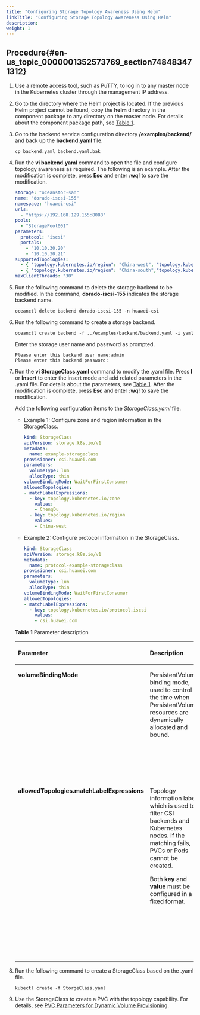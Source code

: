 ```yaml
---
title: "Configuring Storage Topology Awareness Using Helm"
linkTitle: "Configuring Storage Topology Awareness Using Helm"
description: 
weight: 1
---
```


## Procedure{#en-us_topic_0000001352573769_section748483471312}

1.  Use a remote access tool, such as PuTTY, to log in to any master node in the Kubernetes cluster through the management IP address.
2.  Go to the directory where the Helm project is located. If the previous Helm project cannot be found, copy the  **helm**  directory in the component package to any directory on the master node. For details about the component package path, see  [Table 1](/docs/installation-and-deployment/installation-preparations/downloading-the-huawei-csi-software-package#en-us_topic_0150885197_table17200162435412).
3.  Go to the backend service configuration directory  **/examples/backend/**  and back up the  **backend.yaml**  file.

    ```
    cp backend.yaml backend.yaml.bak
    ```

4.  Run the  **vi backend.yaml**  command to open the file and configure topology awareness as required. The following is an example. After the modification is complete, press  **Esc**  and enter  **:wq!**  to save the modification.

    ```yaml
    storage: "oceanstor-san"
    name: "dorado-iscsi-155"
    namespace: "huawei-csi"
    urls:
      - "https://192.168.129.155:8088"
    pools:
      - "StoragePool001"
    parameters:
      protocol: "iscsi"
      portals:
        - "10.10.30.20"
        - "10.10.30.21"
    supportedTopologies:
      - { "topology.kubernetes.io/region": "China-west", "topology.kubernetes.io/zone": "ChengDu" }
      - { "topology.kubernetes.io/region": "China-south","topology.kubernetes.io/zone": "ShenZhen" }
    maxClientThreads: "30"
    ```

5.  Run the following command to delete the storage backend to be modified. In the command,  **dorado-iscsi-155**  indicates the storage backend name.

    ```
    oceanctl delete backend dorado-iscsi-155 -n huawei-csi
    ```

6.  Run the following command to create a storage backend.

    ```
    oceanctl create backend -f ../examples/backend/backend.yaml -i yaml
    ```

    Enter the storage user name and password as prompted.

    ```
    Please enter this backend user name:admin
    Please enter this backend password:
    ```

7.  Run the  **vi StorageClass.yaml**  command to modify the .yaml file. Press  **I**  or  **Insert**  to enter the insert mode and add related parameters in the .yaml file. For details about the parameters, see  [Table 1](#en-us_topic_0000001352573769_table118458471087). After the modification is complete, press  **Esc**  and enter  **:wq!**  to save the modification.

    Add the following configuration items to the  _StorageClass.yaml_  file.

    -   Example 1: Configure zone and region information in the StorageClass.

        ```yaml
        kind: StorageClass
        apiVersion: storage.k8s.io/v1
        metadata:
          name: example-storageclass
        provisioner: csi.huawei.com
        parameters:
          volumeType: lun
          allocType: thin
        volumeBindingMode: WaitForFirstConsumer
        allowedTopologies:
        - matchLabelExpressions:
          - key: topology.kubernetes.io/zone
            values:
            - ChengDu
          - key: topology.kubernetes.io/region
            values:
            - China-west
        ```

    -   Example 2: Configure protocol information in the StorageClass.

        ```yaml
        kind: StorageClass
        apiVersion: storage.k8s.io/v1
        metadata:
          name: protocol-example-storageclass
        provisioner: csi.huawei.com
        parameters:
          volumeType: lun
          allocType: thin
        volumeBindingMode: WaitForFirstConsumer
        allowedTopologies:
        - matchLabelExpressions:
          - key: topology.kubernetes.io/protocol.iscsi
            values:
            - csi.huawei.com
        ```

    **Table  1**  Parameter description

    <a name="en-us_topic_0000001352573769_table118458471087"></a>
    <table><thead align="left"><tr id="en-us_topic_0000001352573769_row138455475813"><th class="cellrowborder" valign="top" width="21.04210421042104%" id="mcps1.2.4.1.1"><p id="en-us_topic_0000001352573769_p6214454784"><a name="en-us_topic_0000001352573769_p6214454784"></a><a name="en-us_topic_0000001352573769_p6214454784"></a>Parameter</p>
    </th>
    <th class="cellrowborder" valign="top" width="24.752475247524753%" id="mcps1.2.4.1.2"><p id="en-us_topic_0000001352573769_p1821455414813"><a name="en-us_topic_0000001352573769_p1821455414813"></a><a name="en-us_topic_0000001352573769_p1821455414813"></a>Description</p>
    </th>
    <th class="cellrowborder" valign="top" width="54.205420542054206%" id="mcps1.2.4.1.3"><p id="en-us_topic_0000001352573769_p12214105415811"><a name="en-us_topic_0000001352573769_p12214105415811"></a><a name="en-us_topic_0000001352573769_p12214105415811"></a>Remarks</p>
    </th>
    </tr>
    </thead>
    <tbody><tr id="en-us_topic_0000001352573769_row168451947281"><td class="cellrowborder" valign="top" width="21.04210421042104%" headers="mcps1.2.4.1.1 "><p id="en-us_topic_0000001352573769_p192141054287"><a name="en-us_topic_0000001352573769_p192141054287"></a><a name="en-us_topic_0000001352573769_p192141054287"></a><strong id="en-us_topic_0000001352573769_b14214754184"><a name="en-us_topic_0000001352573769_b14214754184"></a><a name="en-us_topic_0000001352573769_b14214754184"></a>volumeBindingMode</strong></p>
    </td>
    <td class="cellrowborder" valign="top" width="24.752475247524753%" headers="mcps1.2.4.1.2 "><p id="en-us_topic_0000001352573769_p1421413541688"><a name="en-us_topic_0000001352573769_p1421413541688"></a><a name="en-us_topic_0000001352573769_p1421413541688"></a>PersistentVolume binding mode, used to control the time when PersistentVolume resources are dynamically allocated and bound.</p>
    </td>
    <td class="cellrowborder" valign="top" width="54.205420542054206%" headers="mcps1.2.4.1.3 "><p id="en-us_topic_0000001352573769_p921485415817"><a name="en-us_topic_0000001352573769_p921485415817"></a><a name="en-us_topic_0000001352573769_p921485415817"></a>You can set this parameter to <span class="parmvalue" id="en-us_topic_0000001352573769_parmvalue154917598306"><a name="en-us_topic_0000001352573769_parmvalue154917598306"></a><a name="en-us_topic_0000001352573769_parmvalue154917598306"></a><b>WaitForFirstConsumer</b></span> or <span class="parmvalue" id="en-us_topic_0000001352573769_parmvalue1549117599305"><a name="en-us_topic_0000001352573769_parmvalue1549117599305"></a><a name="en-us_topic_0000001352573769_parmvalue1549117599305"></a><b>Immediate</b></span>.</p>
    <p id="en-us_topic_0000001352573769_p1021416541812"><a name="en-us_topic_0000001352573769_p1021416541812"></a><a name="en-us_topic_0000001352573769_p1021416541812"></a><span class="parmvalue" id="en-us_topic_0000001352573769_parmvalue10208754317"><a name="en-us_topic_0000001352573769_parmvalue10208754317"></a><a name="en-us_topic_0000001352573769_parmvalue10208754317"></a><b>WaitForFirstConsumer</b></span>: indicates that the binding and allocation of the PersistentVolume are delayed until a Pod that uses the PVC is created.</p>
    <p id="en-us_topic_0000001352573769_p204525554212"><a name="en-us_topic_0000001352573769_p204525554212"></a><a name="en-us_topic_0000001352573769_p204525554212"></a><span class="parmvalue" id="en-us_topic_0000001352573769_parmvalue7611316317"><a name="en-us_topic_0000001352573769_parmvalue7611316317"></a><a name="en-us_topic_0000001352573769_parmvalue7611316317"></a><b>Immediate</b></span>: The PersistentVolume is bound and allocated immediately after a PVC is created.</p>
    </td>
    </tr>
    <tr id="en-us_topic_0000001352573769_row78451447983"><td class="cellrowborder" rowspan="2" valign="top" width="21.04210421042104%" headers="mcps1.2.4.1.1 "><p id="en-us_topic_0000001352573769_p821410541784"><a name="en-us_topic_0000001352573769_p821410541784"></a><a name="en-us_topic_0000001352573769_p821410541784"></a><strong id="en-us_topic_0000001352573769_b1421417545816"><a name="en-us_topic_0000001352573769_b1421417545816"></a><a name="en-us_topic_0000001352573769_b1421417545816"></a>allowedTopologies.matchLabelExpressions</strong></p>
    </td>
    <td class="cellrowborder" rowspan="2" valign="top" width="24.752475247524753%" headers="mcps1.2.4.1.2 "><p id="en-us_topic_0000001352573769_p52141154281"><a name="en-us_topic_0000001352573769_p52141154281"></a><a name="en-us_topic_0000001352573769_p52141154281"></a>Topology information label, which is used to filter CSI backends and Kubernetes nodes. If the matching fails, PVCs or Pods cannot be created.</p>
    <p id="en-us_topic_0000001352573769_p142147540815"><a name="en-us_topic_0000001352573769_p142147540815"></a><a name="en-us_topic_0000001352573769_p142147540815"></a>Both <span class="parmname" id="en-us_topic_0000001352573769_parmname1861343213319"><a name="en-us_topic_0000001352573769_parmname1861343213319"></a><a name="en-us_topic_0000001352573769_parmname1861343213319"></a><b>key</b></span> and <span class="parmname" id="en-us_topic_0000001352573769_parmname1161312324312"><a name="en-us_topic_0000001352573769_parmname1161312324312"></a><a name="en-us_topic_0000001352573769_parmname1161312324312"></a><b>value</b></span> must be configured in a fixed format.</p>
    </td>
    <td class="cellrowborder" valign="top" width="54.205420542054206%" headers="mcps1.2.4.1.3 "><p id="en-us_topic_0000001352573769_p182141254384"><a name="en-us_topic_0000001352573769_p182141254384"></a><a name="en-us_topic_0000001352573769_p182141254384"></a><span class="parmname" id="en-us_topic_0000001352573769_parmname390803812312"><a name="en-us_topic_0000001352573769_parmname390803812312"></a><a name="en-us_topic_0000001352573769_parmname390803812312"></a><b>key</b></span>: This parameter can be set to <span class="parmvalue" id="en-us_topic_0000001352573769_parmvalue1990933813119"><a name="en-us_topic_0000001352573769_parmvalue1990933813119"></a><a name="en-us_topic_0000001352573769_parmvalue1990933813119"></a><b>topology.kubernetes.io/zone</b></span> or <span class="parmvalue" id="en-us_topic_0000001352573769_parmvalue190973817313"><a name="en-us_topic_0000001352573769_parmvalue190973817313"></a><a name="en-us_topic_0000001352573769_parmvalue190973817313"></a><b>topology.kubernetes.io/region</b></span>.</p>
    <p id="en-us_topic_0000001352573769_p321410548819"><a name="en-us_topic_0000001352573769_p321410548819"></a><a name="en-us_topic_0000001352573769_p321410548819"></a><strong id="en-us_topic_0000001352573769_b8422184383119"><a name="en-us_topic_0000001352573769_b8422184383119"></a><a name="en-us_topic_0000001352573769_b8422184383119"></a>topology.kubernetes.io/protocol.</strong><em id="en-us_topic_0000001352573769_i19423104393112"><a name="en-us_topic_0000001352573769_i19423104393112"></a><a name="en-us_topic_0000001352573769_i19423104393112"></a>&lt;protocol&gt;</em>: <em id="en-us_topic_0000001352573769_i144232043193116"><a name="en-us_topic_0000001352573769_i144232043193116"></a><a name="en-us_topic_0000001352573769_i144232043193116"></a>&lt;protocol&gt;</em> indicates the protocol type and can be <strong id="en-us_topic_0000001352573769_b12423114383113"><a name="en-us_topic_0000001352573769_b12423114383113"></a><a name="en-us_topic_0000001352573769_b12423114383113"></a>iscsi</strong>, <strong id="en-us_topic_0000001352573769_b12424543153113"><a name="en-us_topic_0000001352573769_b12424543153113"></a><a name="en-us_topic_0000001352573769_b12424543153113"></a>fc</strong>, or <strong id="en-us_topic_0000001352573769_b1142410439318"><a name="en-us_topic_0000001352573769_b1142410439318"></a><a name="en-us_topic_0000001352573769_b1142410439318"></a>nfs</strong>.</p>
    </td>
    </tr>
    <tr id="en-us_topic_0000001352573769_row85481628121017"><td class="cellrowborder" valign="top" headers="mcps1.2.4.1.1 "><p id="en-us_topic_0000001352573769_p1209324123216"><a name="en-us_topic_0000001352573769_p1209324123216"></a><a name="en-us_topic_0000001352573769_p1209324123216"></a><span class="parmname" id="en-us_topic_0000001352573769_parmname1166435611312"><a name="en-us_topic_0000001352573769_parmname1166435611312"></a><a name="en-us_topic_0000001352573769_parmname1166435611312"></a><b>value</b></span>:</p>
    <p id="en-us_topic_0000001352573769_p1024122115329"><a name="en-us_topic_0000001352573769_p1024122115329"></a><a name="en-us_topic_0000001352573769_p1024122115329"></a>If <span class="parmname" id="parmname6687855171313"><a name="parmname6687855171313"></a><a name="parmname6687855171313"></a><b>key</b></span> is <span class="parmvalue" id="parmvalue4687135517137"><a name="parmvalue4687135517137"></a><a name="parmvalue4687135517137"></a><b>topology.kubernetes.io/zone</b></span> or <span class="parmvalue" id="parmvalue19687165512136"><a name="parmvalue19687165512136"></a><a name="parmvalue19687165512136"></a><b>topology.kubernetes.io/region</b></span>, <span class="parmname" id="parmname1168755519130"><a name="parmname1168755519130"></a><a name="parmname1168755519130"></a><b>value</b></span> must be the same as the <a href="/css-docs/docs/advanced-features/configuring-storage-topology-awareness#en-us_topic_0000001200451233_section12171124814413">topology label set in the prerequisites</a>.</p>
    <p id="en-us_topic_0000001352573769_p195481328151018"><a name="en-us_topic_0000001352573769_p195481328151018"></a><a name="en-us_topic_0000001352573769_p195481328151018"></a>If <span class="parmname" id="en-us_topic_0000001352573769_parmname13144742173219"><a name="en-us_topic_0000001352573769_parmname13144742173219"></a><a name="en-us_topic_0000001352573769_parmname13144742173219"></a><b>key</b></span> is <strong id="en-us_topic_0000001352573769_b1914414427326"><a name="en-us_topic_0000001352573769_b1914414427326"></a><a name="en-us_topic_0000001352573769_b1914414427326"></a>topology.kubernetes.io/protocol.</strong><em id="en-us_topic_0000001352573769_i14145194283217"><a name="en-us_topic_0000001352573769_i14145194283217"></a><a name="en-us_topic_0000001352573769_i14145194283217"></a>&lt;protocol&gt;</em>, <span class="parmname" id="en-us_topic_0000001352573769_parmname1114654215323"><a name="en-us_topic_0000001352573769_parmname1114654215323"></a><a name="en-us_topic_0000001352573769_parmname1114654215323"></a><b>value</b></span> is fixed at <span class="parmvalue" id="en-us_topic_0000001352573769_parmvalue9146174218322"><a name="en-us_topic_0000001352573769_parmvalue9146174218322"></a><a name="en-us_topic_0000001352573769_parmvalue9146174218322"></a><b>csi.huawei.com</b></span>.</p>
    </td>
    </tr>
    </tbody>
    </table>

8.  Run the following command to create a StorageClass based on the .yaml file.

    ```
    kubectl create -f StorgeClass.yaml
    ```

9.  Use the StorageClass to create a PVC with the topology capability. For details, see  [PVC Parameters for Dynamic Volume Provisioning](/docs/using-huawei-csi/managing-a-pvc/creating-a-pvc/dynamic-volume-provisioning/pvc-parameters-for-dynamic-volume-provisioning).


